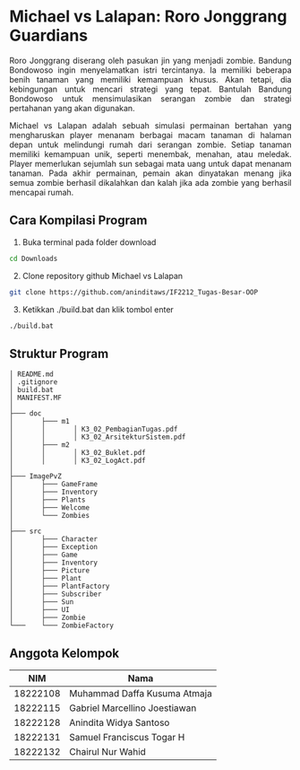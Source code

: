 # Michael vs Lalapan: Roro Jonggrang Guardians
<p align="justify"> Roro Jonggrang diserang oleh pasukan jin yang menjadi zombie. Bandung Bondowoso ingin menyelamatkan istri tercintanya. Ia memiliki beberapa benih tanaman yang memiliki kemampuan khusus. Akan tetapi, dia kebingungan untuk mencari strategi yang tepat. Bantulah Bandung Bondowoso untuk mensimulasikan serangan zombie dan strategi pertahanan yang akan digunakan.
<p align="justify"> Michael vs Lalapan adalah sebuah simulasi permainan bertahan yang mengharuskan player menanam berbagai macam tanaman di halaman depan untuk melindungi rumah dari serangan zombie. Setiap tanaman memiliki kemampuan unik, seperti menembak, menahan, atau meledak. Player memerlukan sejumlah sun sebagai mata uang untuk dapat menanam tanaman. Pada akhir permainan, pemain akan dinyatakan menang jika semua zombie berhasil dikalahkan dan kalah jika ada zombie yang berhasil mencapai rumah.

## Cara Kompilasi Program
1.  Buka terminal pada folder download
```sh
cd Downloads
```

2.  Clone repository github Michael vs Lalapan
```sh
git clone https://github.com/aninditaws/IF2212_Tugas-Besar-OOP
```

3. Ketikkan ./build.bat dan klik tombol enter
```sh
./build.bat
```

## Struktur Program
```
│ README.md
│ .gitignore
│ build.bat
│ MANIFEST.MF
│
├─── doc
│       ├─── m1
│       │       │ K3_02_PembagianTugas.pdf
│       │       │ K3_02_ArsitekturSistem.pdf
│       ├─── m2
│       │       │ K3_02_Buklet.pdf
│       │       │ K3_02_LogAct.pdf
│       
├─── ImagePvZ
│       ├─── GameFrame
│       ├─── Inventory
│       ├─── Plants
│       ├─── Welcome
│       └─── Zombies
│       
├─── src
│       ├─── Character
│       ├─── Exception
│       ├─── Game
│       ├─── Inventory
│       ├─── Picture
│       ├─── Plant
│       ├─── PlantFactory
│       ├─── Subscriber
│       ├─── Sun
│       ├─── UI
│       ├─── Zombie
└───    └─── ZombieFactory       
```

## Anggota Kelompok
|NIM            | Nama                    |
|---------------|-------------------------|
| 18222108 | Muhammad Daffa Kusuma Atmaja |
| 18222115 | Gabriel Marcellino Joestiawan|
| 18222128 | Anindita Widya Santoso       |
| 18222131 | Samuel Franciscus Togar H    |
| 18222132 | Chairul Nur Wahid            |